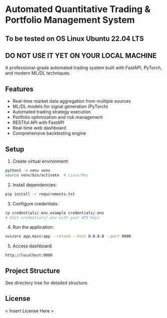 # Automated Quantitative Trading & Portfolio Management System
## To be tested on OS Linux Ubuntu 22.04 LTS
## DO NOT USE IT YET ON YOUR LOCAL MACHINE

A professional-grade automated trading system built with FastAPI, PyTorch, and modern ML/DL techniques.

## Features

- Real-time market data aggregation from multiple sources
- ML/DL models for signal generation (PyTorch)
- Automated trading strategy execution
- Portfolio optimization and risk management
- RESTful API with FastAPI
- Real-time web dashboard
- Comprehensive backtesting engine

## Setup

1. Create virtual environment:
```bash
python3 -m venv venv
source venv/bin/activate  # Linux/Mac
```

2. Install dependencies:
```bash
pip install -r requirements.txt
```

3. Configure credentials:
```bash
cp credentials/.env.example credentials/.env
# Edit credentials/.env with your API keys
```

4. Run the application:
```bash
uvicorn app.main:app --reload --host 0.0.0.0 --port 8000
```

5. Access dashboard:
```
http://localhost:8000
```

## Project Structure

See directory tree for detailed structure.

## License

< Insert License Here >

